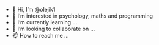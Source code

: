 - 👋 Hi, I’m @olejik1
- 👀 I’m interested in psychology, maths and programming
- 🌱 I’m currently learning ...
- 💞️ I’m looking to collaborate on ...
- 📫 How to reach me ...

<!---
olejik1/olejik1 is a ✨ special ✨ repository because its `README.md` (this file) appears on your GitHub profile.
You can click the Preview link to take a look at your changes.
--->
